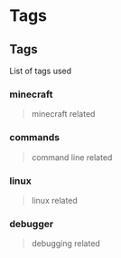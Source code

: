 # Tags

## Tags
List of tags used 
### minecraft
> minecraft related
### commands
> command line related
### linux
> linux related
### debugger
> debugging related

